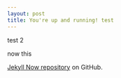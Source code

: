 ```yaml
---
layout: post
title: You're up and running! test
---
```


test 2

now this

[Jekyll Now repository](https://github.com/barryclark/jekyll-now) on GitHub.
